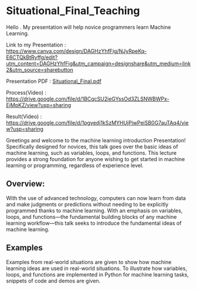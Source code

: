 # Situational_Final_Teaching
Hello . My presentation will help novice programmers learn Machine Learning.


Link to my Presentation : https://www.canva.com/design/DAGHzYhfFig/NJyRpeKq-E6CTQkBtRyffg/edit?utm_content=DAGHzYhfFig&utm_campaign=designshare&utm_medium=link2&utm_source=sharebutton


Presentation PDF : [Situational_Final.pdf](https://github.com/user-attachments/files/15784518/Situational_Final.pdf)


Process(Video) : https://drive.google.com/file/d/1BCqcSU2ieGYssOd3ZLSNWBWPx-EjMpKZ/view?usp=sharing


Result(Video) : https://drive.google.com/file/d/1pgyedj1kSzMYHUjPiwPeiSB0G7auTAq4/view?usp=sharing


Greetings and welcome to the machine learning introduction Presentation! Specifically designed for novices, this talk goes over the basic ideas of machine learning, such as variables, loops, and functions. This lecture provides a strong foundation for anyone wishing to get started in machine learning or programming, regardless of experience level.

## Overview:
With the use of advanced technology, computers can now learn from data and make judgments or predictions without needing to be explicitly programmed thanks to machine learning. With an emphasis on variables, loops, and functions—the fundamental building blocks of any machine learning workflow—this talk seeks to introduce the fundamental ideas of machine learning.

## Examples
Examples from real-world situations are given to show how machine learning ideas are used in real-world situations. To illustrate how variables, loops, and functions are implemented in Python for machine learning tasks, snippets of code and demos are given.







